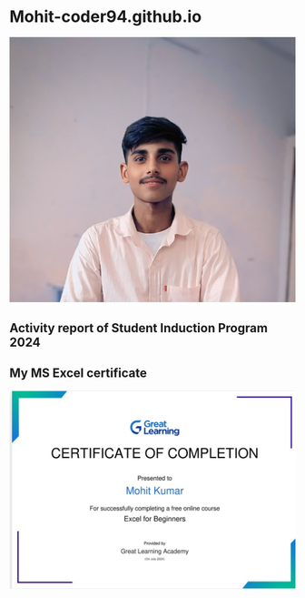 # Mohit-coder94.github.io

![Profile](Mohit.jpg)
## Activity report of Student Induction Program 2024



## My MS Excel certificate
![excel certificate](Certificate.jpg)

